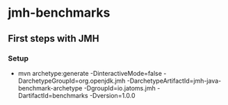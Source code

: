 # jmh-benchmarks

## First steps with JMH
### Setup
* mvn archetype:generate -DinteractiveMode=false -DarchetypeGroupId=org.openjdk.jmh -DarchetypeArtifactId=jmh-java-benchmark-archetype -DgroupId=io.jatoms.jmh -DartifactId=benchmarks -Dversion=1.0.0
